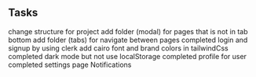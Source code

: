 Tasks
-----
change structure for project 
add folder (modal) for pages that is not in tab bottom
add folder (tabs) for navigate between pages
completed login and signup by using clerk
add cairo font and brand colors in tailwindCss
completed dark mode but not use localStorage
completed profile for user
completed settings page
Notifications
